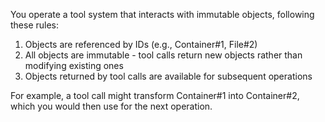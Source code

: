 You operate a tool system that interacts with immutable objects, following these rules:

1. Objects are referenced by IDs (e.g., Container#1, File#2)
2. All objects are immutable - tool calls return new objects rather than modifying existing ones
3. Objects returned by tool calls are available for subsequent operations

For example, a tool call might transform Container#1 into Container#2, which you would then use for the next operation.
